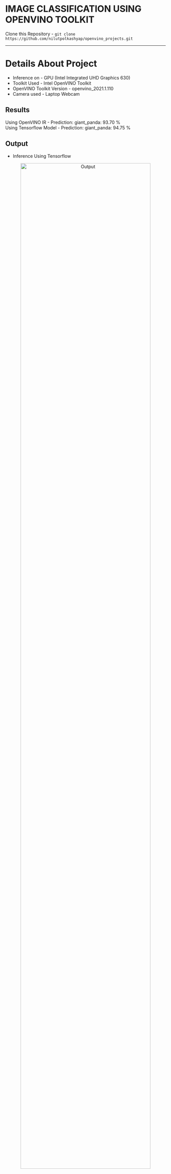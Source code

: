 # **IMAGE CLASSIFICATION USING OPENVINO TOOLKIT**

Clone this Repository - ``` git clone https://github.com/nilutpolkashyap/openvino_projects.git ```
____________________________________________________________________________
# **Details About Project**


- Inference on - GPU (Intel Integrated UHD Graphics 630) 
- Toolkit Used - Intel OpenVINO Toolkit
- OpenVINO Toolkit Version - openvino_2021.1.110
- Camera used - Laptop Webcam

## Results
Using OpenVINO IR - Prediction: giant_panda: 93.70 % <br>
Using Tensorflow Model - Prediction: giant_panda: 94.75 %

## Output
- Inference Using Tensorflow
<div align="center">
<img  alt="Output" width="90%" src="https://raw.githubusercontent.com/nilutpolkashyap/openvino_projects/main/openvino_image_classification/tensorflow_inference.jpg" />
<br />
</div>

- Inference Using OpenVINO IR
<div align="center">
<img  alt="Output" width="90%" src="https://raw.githubusercontent.com/nilutpolkashyap/openvino_projects/main/openvino_image_classification/openvino-_inference.jpg" />
<br />
</div>

**LinkedIn Post link** - https://www.linkedin.com/posts/activity-6746866299135135745-jusP?utm_source=linkedin_share&utm_medium=member_desktop_web


### OpenVINO Model Zoo
[https://docs.openvino.ai/latest/omz_demos.html](https://docs.openvino.ai/latest/omz_demos.html)

### OpenVINO Installation Instructions
[https://docs.openvino.ai/latest/openvino_docs_install_guides_installing_openvino_windows.html](https://docs.openvino.ai/latest/openvino_docs_install_guides_installing_openvino_windows.html)
_____________________________________________________________________
### OpenVINO Image Classification Jupyter Notebook 
https://colab.research.google.com/drive/1BMneVcIxWswUBIWeIIBBzl4yQLQ8h807?usp=sharing

_________________________________________________________________________

